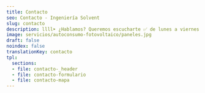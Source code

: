 ```yaml
---
title: Contacto
seo: Contacto - Ingeniería Solvent
slug: contacto
description: llll➤ ¿Hablamos? Queremos escucharte ✅ de lunes a viernes de 07:30h a 15:30h. 968 27 16 89. También puedes escribirnos y ver nuestras reseñas.
image: servicios/autoconsumo-fotovoltaico/paneles.jpg
draft: false
noindex: false
translationKey: contacto
tpl:
  sections:
  - file: contacto-_header
  - file: contacto-formulario
  - file: contacto-mapa
---
```

